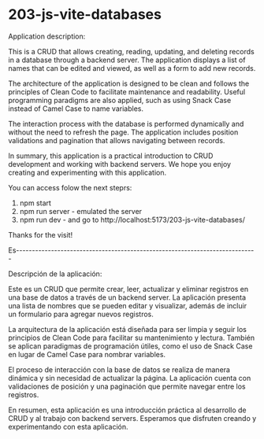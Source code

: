 # 203-js-vite-databases

Application description:

This is a CRUD that allows creating, reading, updating, and deleting records in a database through a backend server. The application displays a list of names that can be edited and viewed, as well as a form to add new records.

The architecture of the application is designed to be clean and follows the principles of Clean Code to facilitate maintenance and readability. Useful programming paradigms are also applied, such as using Snack Case instead of Camel Case to name variables.

The interaction process with the database is performed dynamically and without the need to refresh the page. The application includes position validations and pagination that allows navigating between records.

In summary, this application is a practical introduction to CRUD development and working with backend servers. We hope you enjoy creating and experimenting with this application.

You can access folow the next steprs:

1. npm start
2. npm run server - emulated the server
3. npm run dev - and go to http://localhost:5173/203-js-vite-databases/

Thanks for the visit!





Es----------------------------------------------------------------------------

Descripción de la aplicación:

Este es un CRUD que permite crear, leer, actualizar y eliminar registros en una base de datos a través de un backend server. La aplicación presenta una lista de nombres que se pueden editar y visualizar, además de incluir un formulario para agregar nuevos registros.

La arquitectura de la aplicación está diseñada para ser limpia y seguir los principios de Clean Code para facilitar su mantenimiento y lectura. También se aplican paradigmas de programación útiles, como el uso de Snack Case en lugar de Camel Case para nombrar variables.

El proceso de interacción con la base de datos se realiza de manera dinámica y sin necesidad de actualizar la página. La aplicación cuenta con validaciones de posición y una paginación que permite navegar entre los registros.

En resumen, esta aplicación es una introducción práctica al desarrollo de CRUD y al trabajo con backend servers. Esperamos que disfruten creando y experimentando con esta aplicación.
